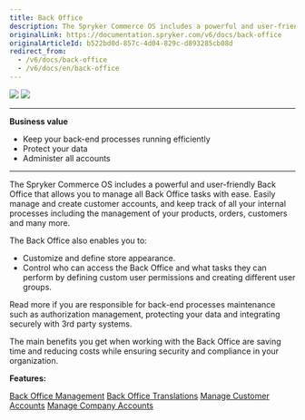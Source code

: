 ```yaml
---
title: Back Office
description: The Spryker Commerce OS includes a powerful and user-friendly Administration Interface that allows you to manage all back-office tasks with ease.
originalLink: https://documentation.spryker.com/v6/docs/back-office
originalArticleId: b522bd0d-857c-4d04-829c-d893285cb08d
redirect_from:
  - /v6/docs/back-office
  - /v6/docs/en/back-office
---
```


<div class='feature-text'>
    <div class='feature-images'>
    <img class="light-mode" src="https://spryker.s3.eu-central-1.amazonaws.com/docs/Document+360/Capabilities+icons/light/backoffice.svg"/>
    <img class="dark-mode" src="https://spryker.s3.eu-central-1.amazonaws.com/docs/Document+360/Capabilities+icons/dark/backoffice.svg"/>
    </div>
    <div class="feature-text-wrap">

***
**Business value**
* Keep your back-end processes running efficiently
* Protect your data
* Administer all accounts
***

The Spryker Commerce OS includes a powerful and user-friendly Back Office that allows you to manage all Back Office tasks with ease. Easily manage and create customer accounts, and keep track of all your internal processes including the management of your products, orders, customers and many more.

The Back Office also enables you to:

* Customize and define store appearance.
* Control who can access the Back Office and what tasks they can perform by defining custom user permissions and creating different user groups.

Read more if you are responsible for back-end processes maintenance such as authorization management, protecting your data and integrating securely with 3rd party systems.

The main benefits you get when working with the Back Office are  saving time and reducing costs while ensuring security and compliance in your organization.
</div>
</div>

**Features:**
<div>
<a class="feature-link" href="docs\scos\user\features\202009.0\spryker-core-back-office\spryker-core-back-office.md">Back Office Management</a>    
<a class="feature-link" href="docs\scos\user\features\202009.0\spryker-core-back-office\spryker-core-back-office-feature-overview\back-office-translations-overview.md">Back Office Translations</a>    
<!--<a class="feature-link" href="https://documentation.spryker.com/docs/data-protection">Data Protection</a>    
<a class="feature-link" href="https://documentation.spryker.com/docs/permission-acl-management">Permission & ACL Management</a>-->
<a class="feature-link" href="docs\scos\user\features\202009.0\customer-account-management\customer-account-management.md">Manage Customer Accounts</a>
<a class="feature-link" href="docs\scos\user\features\202009.0\company-account\company-account.md">Manage Company Accounts</a>
</div>
